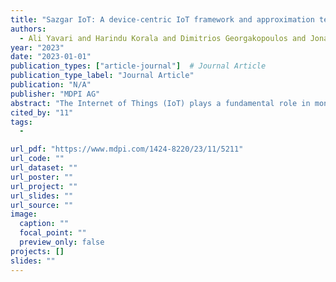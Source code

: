 ```yaml
---
title: "Sazgar IoT: A device-centric IoT framework and approximation technique for efficient and scalable IoT data processing"
authors:
  - Ali Yavari and Harindu Korala and Dimitrios Georgakopoulos and Jonathan Kua and Hamid Bagha
year: "2023"
date: "2023-01-01"
publication_types: ["article-journal"]  # Journal Article
publication_type_label: "Journal Article"
publication: "N/A"
publisher: "MDPI AG"
abstract: "The Internet of Things (IoT) plays a fundamental role in monitoring applications; however, existing approaches relying on cloud and edge-based IoT data analysis encounter issues such as network delays and high costs, which can adversely impact time-sensitive applications. To address these challenges, this paper proposes an IoT framework called Sazgar IoT. Unlike existing solutions, Sazgar IoT leverages only IoT devices and IoT data analysis approximation techniques to meet the time-bounds of time-sensitive IoT applications. In this framework, the computing resources onboard the IoT devices are utilised to process the data analysis tasks of each time-sensitive IoT application. This eliminates the network delays associated with transferring large volumes of high-velocity IoT data to cloud or edge computers. To ensure that each task meets its application-specific time-bound and accuracy requirements, we employ approximation techniques for the data analysis tasks of time-sensitive IoT applications. These techniques take into account the available computing resources and optimise the processing accordingly. To evaluate the effectiveness of Sazgar IoT, experimental validation has been conducted. The results demonstrate that the framework successfully meets the time-bound and accuracy requirements of the COVID-19 citizen compliance monitoring application by effectively utilising the available IoT devices. The experimental validation further confirms that Sazgar IoT is an efficient and scalable solution for IoT data processing, addressing existing network delay issues for time-sensitive applications and significantly reducing the cost related to cloud and edge computing devices procurement, deployment, and maintenance."
cited_by: "11"
tags:
  - 

url_pdf: "https://www.mdpi.com/1424-8220/23/11/5211"
url_code: ""
url_dataset: ""
url_poster: ""
url_project: ""
url_slides: ""
url_source: ""
image:
  caption: ""
  focal_point: ""
  preview_only: false
projects: []
slides: ""
---
```

